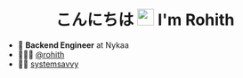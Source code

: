<h1 align="center"> こんにちは <img src="https://media.giphy.com/media/hvRJCLFzcasrR4ia7z/giphy.gif" width="30px"/> I'm Rohith</h1>



- 💼 <strong>Backend Engineer</strong> at Nykaa
- 👨🏻‍💻 [@rohith](https://rohithdevarshetty.github.io/)
- ✍🏻 [systemsavvy](https://systemsavvy.substack.com/)
